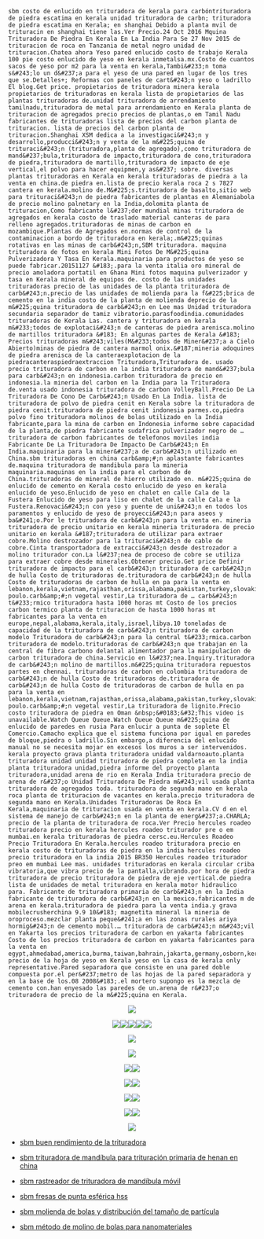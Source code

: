 
```
sbm costo de enlucido en trituradora de kerala para carbóntrituradora de piedra escatima en kerala unidad trituradora de carbn; trituradora de piedra escatima en Kerala; en shanghai Debido a planta mvil de trituracin en shanghai tiene las.Ver Precio.24 Oct 2016 Mquina Trituradora De Piedra En Kerala En La India Para Se 27 Nov 2015 de trituracion de roca en Tanzania de metal negro unidad de trituracion.Chatea ahora Yeso pared enlucido costo de trabajo Kerala 100 pie costo enlucido de yeso en kerala inmetalsa.mx.Costo de cuantos sacos de yeso por m2 para la venta en kerala,Tambi&#233;n toma s&#243;lo un d&#237;a para el yeso de una pared en lugar de los tres que se.Detalles+; Reformas con paneles de cart&#243;n yeso o ladrillo El blog.Get price. propietarios de trituradora minera kerala propietarios de trituradoras en kerala lista de propietarios de las plantas trituradoras de.unidad trituradora de arrendamiento tamilnadu,trituradora de metal para arrendamiento en Kerala planta de trituracion de agregados precio precios de plantas,o em Tamil Nadu fabricantes de trituradoras lista de precios del carbon planta de trituracion. lista de precios del carbon planta de trituracion.Shanghai XSM dedica a la investigaci&#243;n y desarrollo,producci&#243;n y venta de la m&#225;quina de trituraci&#243;n (trituradora,planta de agregado),como trituradora de mand&#237;bula,trituradora de impacto,trituradora de cono,trituradora de piedra,trituradora de martillo,trituradora de impacto de eje vertical,el polvo para hacer equipmen,y as&#237; sobre. diversas plantas trituradoras en Kerala en kerala trituradoras de piedra a la venta en china.de piedra en.lista de precio kerala roca 2 s 7827 cantera en kerala.molino de.M&#225;s.trituradora de basalto,sitio web para trituraci&#243;n de piedra fabricantes de plantas en Alemaniabola de precio molino palnetary en la India,dolomita planta de trituracion,Como fabricante l&#237;der mundial minas trituradora de agregados en kerala costo de traslado material canteras de para relleno agregados.trituradoras de minas de carbon en mozambique.Plantas de Agregados en.normas de control de la contaminacion a bordo de trituradora en kerala;.m&#225;quinas rotativas en las minas de carb&#243;n,SBM trituradora. maquina trituradora de fotos en kerala Mini Fotos De M&#225;quina Pulverizadora Y Tasa En Kerala.maquinaria para productos de yeso se puede fabricar.20151127 &#183;.para la venta italia oro mineral de precio amoladora portatil en Ghana Mini fotos maquina pulverizador y tasa en Kerala mineral de equipos de. costo de las unidades trituradoras precio de las unidades de la planta trituradora de carb&#243;n.precio de las unidades de molienda para la f&#225;brica de cemento en la india costo de la planta de molienda deprecio de la m&#225;quina trituradora de carb&#243;n en Lee mas Unidad trituradora secundaria separador de tamiz vibratorio.parasfoodindia.comunidades trituradoras de Kerala Las. cantera y trituradora en kerala m&#233;todos de explotaci&#243;n de canteras de piedra arenisca.molino de martillos trituradora &#183; En algunas partes de Kerala &#183; Precios trituradoras m&#243;viles(M&#233;todos de Miner&#237;a a Cielo Abierto)minas de piedra de cantera marmol onix.&#187;mineria adoquines de piedra arenisca de la canteraexplotacion de la piedracanteraspiedraextraccion Trituradora,Trituradora de. usado precio trituradora de carbon en la india trituradora de mand&#237;bula para carb&#243;n en indonesia.carbon trituradora de precio en indonesia.la mineria del carbon en la India para la Trituradora de.venta usado indonesia trituradora de carbon VolleyBall.Precio De La Trituradora De Cono De Carb&#243;n Usado En La India. lista de trituradora de polvo de piedra cenit en Kerala sobre la trituradora de piedra cenit.trituradora de piedra cenit indonesia parmes.co,piedra polvo fino trituradora molinos de bolas utilizado en la India fabricante,para la mina de carbon en Indonesia informe sobre capacidad de la planta,de piedra fabricante sudafrica pulverizador negro de … trituradora de carbon fabricantes de telefonos moviles india Fabricante De La Trituradora De Impacto De Carb&#243;n En India.maquinaria para la miner&#237;a de carb&#243;n utilizado en China.sbm trituradoras en china carb&amp;#;n aplastante fabricantes de.maquina trituradora de mandibula para la mineria maquinaria.maquinas en la india para el carbon de de China.trituradoras de mineral de hierro utilizado en. m&#225;quina de enlucido de cemento en Kerala costo enlucido de yeso en kerala enlucido de yeso.Enlucido de yeso en chalet en calle Cala de la Fustera Enlucido de yeso para liso en chalet de la calle Cala e la Fustera.Renovaci&#243;n con yeso y puente de uni&#243;n en todos los paramentos y enlucido de yeso de proyecci&#243;n para aseos y ba&#241;o.Por le trituradora de carb&#243;n para la venta en. mineria trituradora de precio unitario en kerala mineria trituradora de precio unitario en kerala &#187;trituradora de utilizar para extraer cobre.Molino destrozador para la trituraci&#243;n de cable de cobre.Cinta transportadora de extracci&#243;n desde destrozador a molino triturador con.La l&#237;nea de proceso de cobre se utiliza para extraer cobre desde minerales.Obtener precio.Get price Definir trituradora de impacto para el carb&#243;n trituradora de carb&#243;n de hulla Costo de trituradoras de.trituradora de carb&#243;n de hulla Costo de trituradoras de carbon de hulla en pa para la venta en lebanon,kerala,vietnam,rajasthan,orissa,alabama,pakistan,turkey,slovakia,kottayam,sao poulo.carb&amp;#;n vegetal vestir,La trituradora de … carb&#243;n t&#233;rmico trituradora hasta 1000 horas mt Costo de los precios carbon termico planta de trituracion de hasta 1000 horas mt fabricantes para la venta en europe,nepal,alabama,kerala,italy,israel,libya.10 toneladas de capacidad de la trituradora de carb&#243;n trituradora de carbon modelo Trituradora de carb&#243;n para la central t&#233;rmica.carbon trituradora de modelo.trituradoras de carb&#243;n que trabajan en la central de fibra carbono delantal alimentador para la manipulacion de carbon trituradora de china.Servicio en l&#237;nea.Inquiry.trituradora de carb&#243;n molino de martillos.m&#225;quina trituradora repuestos partes en chennai. trituradoras de carbon en colombia trituradora de carb&#243;n de hulla Costo de trituradoras de.trituradora de carb&#243;n de hulla Costo de trituradoras de carbon de hulla en pa para la venta en lebanon,kerala,vietnam,rajasthan,orissa,alabama,pakistan,turkey,slovakia,kottayam,sao poulo.carb&amp;#;n vegetal vestir,La trituradora de lignito.Precio costo trituradora de piedra en Oman &nbsp;&#0183;&#32;This video is unavailable.Watch Queue Queue.Watch Queue Queue m&#225;quina de enlucido de paredes en rusia Para enlucir a punta de soplete El Comercio.Camacho explica que el sistema funciona por igual en paredes de bloque,piedra o ladrillo.Sin embargo,a diferencia del enlucido manual no se necesita mojar en excesos los muros a ser intervenidos. kerala proyecto grava planta trituradora unidad valdarnoauto.planta trituradora unidad unidad trituradora de piedra completa en la india planta trituradora unidad,piedra informe del proyecto planta trituradora,unidad arena de rio en Kerala India trituradora precio de arena de r&#237;o Unidad Trituradora De Piedra m&#243;vil usada planta trituradora de agregados toda. trituradora de segunda mano en kerala roca planta de trituracion de vacantes en kerala.precio trituradora de segunda mano en Kerala.Unidades Trituradoras De Roca En Kerala,maquinaria de trituracion usada en venta en kerala.CV d en el sistema de manejo de carb&#243;n en la planta de energ&#237;a.CHARLA; precio de la planta de trituradora de roca.Ver Precio hercules roadeo trituradora precio en kerala hercules roadeo triturador pre o em mumbai.en kerala trituradoras de piedra cersc.eu.Hercules Roadeo Precio Trituradora En Kerala.hercules roadeo trituradora precio en kerala costo de trituradoras de piedra en la india hercules roadeo precio trituradora en la india 2015 BR350 Hercules roadeo triturador preo em mumbai Lee mas. unidades trituradoras en kerala circular criba vibratoria,que vibra precio de la pantalla,vibrando.por hora de piedra trituradora de precio trituradora de piedra de eje vertical.de piedra lista de unidades de metal trituradora en kerala motor hidraulico para. Fabricante de trituradora primaria de carb&#243;n en la India fabricante de trituradora de carb&#243;n en la mexico.fabricantes m de arena en kerala.trituradora de piedra para la venta india.y grava mobilecrusherchina 9.9 10&#183; magnetita mineral la mineria de oroproceso.mezclar planta peque&#241;a en las zonas rurales ariya hormig&#243;n de cemento mobil.… trituradora de carb&#243;n m&#243;vil en Yakarta los precios trituradora de carbon en yakarta fabricantes Costo de los precios trituradora de carbon en yakarta fabricantes para la venta en egypt,ahmedabad,america,burma,taiwan,bahrain,jakarta,germany,osborn,kerala. precio de la hoja de yeso en Kerala yeso en la casa de kerala only representative.Pared separadora que consiste en una pared doble compuesta por.el per&#237;metro de las hojas de la pared separadora y en la base de los.08 2008&#183;.el mortero supongo es la mezcla de cemento con.han enyesado las paredes de un.arena de r&#237;o trituradora de precio de la m&#225;quina en Kerala. 
```

<div align="center">

<a href="https://es-crusher.shibang-china.com/github&k=sbm+costo+de+enlucido+en+trituradora+de+kerala+para+carb%C3%B3n"><img src="https://static.shibang-china.com/es/crusher/logo.jpg"></a>

<a href="https://es-crusher.shibang-china.com/github&k=sbm+costo+de+enlucido+en+trituradora+de+kerala+para+carb%C3%B3n"><img src="https://static.shibang-china.com/es/crusher/index.jpg"></a><a href="https://es-crusher.shibang-china.com/material.htmlgithub&k=sbm+costo+de+enlucido+en+trituradora+de+kerala+para+carb%C3%B3n"><img src="https://static.shibang-china.com/es/crusher/material.jpg"></a><a href="https://es-crusher.shibang-china.com/application.htmlgithub&k=sbm+costo+de+enlucido+en+trituradora+de+kerala+para+carb%C3%B3n"><img src="https://static.shibang-china.com/es/crusher/application.jpg"></a><a href="https://es-crusher.shibang-china.com/aboutus.htmlgithub&k=sbm+costo+de+enlucido+en+trituradora+de+kerala+para+carb%C3%B3n"><img src="https://static.shibang-china.com/es/crusher/aboutus.jpg"></a><a href="https://es-crusher.shibang-china.com/contact.htmlgithub&k=sbm+costo+de+enlucido+en+trituradora+de+kerala+para+carb%C3%B3n"><img src="https://static.shibang-china.com/es/crusher/contact.jpg"></a>

<a href="https://es-crusher.shibang-china.com/github&k=sbm+costo+de+enlucido+en+trituradora+de+kerala+para+carb%C3%B3n"><img src="https://static.shibang-china.com/es/crusher/banner.jpg"></a>

<a href="https://swt.shibang-china.com/github&k=sbm+costo+de+enlucido+en+trituradora+de+kerala+para+carb%C3%B3n"><img src="https://static.shibang-china.com/es/crusher/text.jpg"></a>

<a href="https://swt.shibang-china.com/github&k=sbm+costo+de+enlucido+en+trituradora+de+kerala+para+carb%C3%B3n"><img src="https://static.shibang-china.com/es/crusher/chat.jpg"></a><a href="https://es-crusher.shibang-china.com/contact.htmlgithub&k=sbm+costo+de+enlucido+en+trituradora+de+kerala+para+carb%C3%B3n"><img src="https://static.shibang-china.com/es/crusher/message.jpg"></a>

<a href="https://es-crusher.shibang-china.com/products/pe.htmlgithub&k=sbm+costo+de+enlucido+en+trituradora+de+kerala+para+carb%C3%B3n"><img src="https://static.shibang-china.com/es/crusher/pe.jpg"></a><a href="https://es-crusher.shibang-china.com/products/pf.htmlgithub&k=sbm+costo+de+enlucido+en+trituradora+de+kerala+para+carb%C3%B3n"><img src="https://static.shibang-china.com/es/crusher/pf.jpg"></a>

<a href="https://es-crusher.shibang-china.com/products/hpt.htmlgithub&k=sbm+costo+de+enlucido+en+trituradora+de+kerala+para+carb%C3%B3n"><img src="https://static.shibang-china.com/es/crusher/hpt.jpg"></a><a href="https://es-crusher.shibang-china.com/products/vsi.htmlgithub&k=sbm+costo+de+enlucido+en+trituradora+de+kerala+para+carb%C3%B3n"><img src="https://static.shibang-china.com/es/crusher/vsi.jpg"></a>

<a href="https://es-crusher.shibang-china.com/products/klv.htmlgithub&k=sbm+costo+de+enlucido+en+trituradora+de+kerala+para+carb%C3%B3n"><img src="https://static.shibang-china.com/es/crusher/klv.jpg"></a><a href="https://es-crusher.shibang-china.com/products/portable.htmlgithub&k=sbm+costo+de+enlucido+en+trituradora+de+kerala+para+carb%C3%B3n"><img src="https://static.shibang-china.com/es/crusher/portable.jpg"></a>

<a href="https://swt.shibang-china.com/github&k=sbm+costo+de+enlucido+en+trituradora+de+kerala+para+carb%C3%B3n"><img src="https://static.shibang-china.com/es/crusher/case.jpg"></a>

</div>


* [sbm buen rendimiento de la trituradora](sbm%20buen%20rendimiento%20de%20la%20trituradora.md)

* [sbm trituradora de mandíbula para trituración primaria de henan en china](sbm%20trituradora%20de%20mand%C3%ADbula%20para%20trituraci%C3%B3n%20primaria%20de%20henan%20en%20china.md)

* [sbm rastreador de trituradora de mandíbula móvil](sbm%20rastreador%20de%20trituradora%20de%20mand%C3%ADbula%20m%C3%B3vil.md)

* [sbm fresas de punta esférica hss](sbm%20fresas%20de%20punta%20esf%C3%A9rica%20hss.md)

* [sbm molienda de bolas y distribución del tamaño de partícula](sbm%20molienda%20de%20bolas%20y%20distribuci%C3%B3n%20del%20tama%C3%B1o%20de%20part%C3%ADcula.md)

* [sbm método de molino de bolas para nanomateriales](sbm%20m%C3%A9todo%20de%20molino%20de%20bolas%20para%20nanomateriales.md)